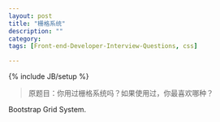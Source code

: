 ```yaml
---
layout: post
title: "栅格系统"
description: ""
category: 
tags: [Front-end-Developer-Interview-Questions, css]

---
```

{% include JB/setup %}

> 原题目：你用过栅格系统吗？如果使用过，你最喜欢哪种？

Bootstrap Grid System.
